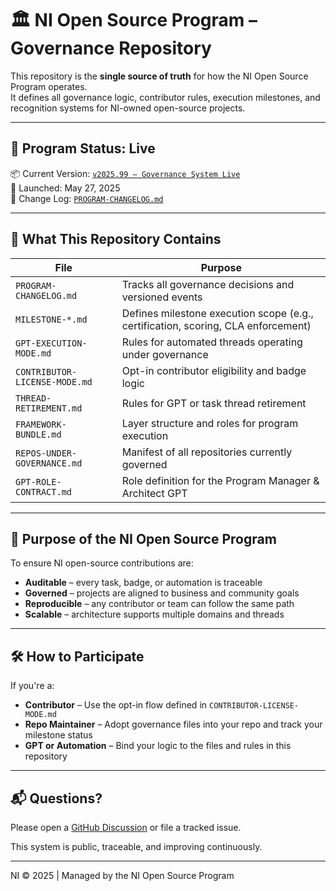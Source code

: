 # 🏛️ NI Open Source Program – Governance Repository

This repository is the **single source of truth** for how the NI Open Source Program operates.  
It defines all governance logic, contributor rules, execution milestones, and recognition systems for NI-owned open-source projects.

---

## 🚀 Program Status: **Live**

📦 Current Version: [`v2025.99 – Governance System Live`](https://github.com/ni/open-source-program/releases/tag/v2025.99)  
📅 Launched: May 27, 2025  
📘 Change Log: [`PROGRAM-CHANGELOG.md`](./PROGRAM-CHANGELOG.md)

---

## 📘 What This Repository Contains

| File | Purpose |
|------|---------|
| `PROGRAM-CHANGELOG.md` | Tracks all governance decisions and versioned events |
| `MILESTONE-*.md` | Defines milestone execution scope (e.g., certification, scoring, CLA enforcement) |
| `GPT-EXECUTION-MODE.md` | Rules for automated threads operating under governance |
| `CONTRIBUTOR-LICENSE-MODE.md` | Opt-in contributor eligibility and badge logic |
| `THREAD-RETIREMENT.md` | Rules for GPT or task thread retirement |
| `FRAMEWORK-BUNDLE.md` | Layer structure and roles for program execution |
| `REPOS-UNDER-GOVERNANCE.md` | Manifest of all repositories currently governed |
| `GPT-ROLE-CONTRACT.md` | Role definition for the Program Manager & Architect GPT |

---

## 🧭 Purpose of the NI Open Source Program

To ensure NI open-source contributions are:

- **Auditable** – every task, badge, or automation is traceable
- **Governed** – projects are aligned to business and community goals
- **Reproducible** – any contributor or team can follow the same path
- **Scalable** – architecture supports multiple domains and threads

---

## 🛠️ How to Participate

If you're a:
- **Contributor** – Use the opt-in flow defined in `CONTRIBUTOR-LICENSE-MODE.md`
- **Repo Maintainer** – Adopt governance files into your repo and track your milestone status
- **GPT or Automation** – Bind your logic to the files and rules in this repository

---

## 📬 Questions?

Please open a [GitHub Discussion](https://github.com/ni/open-source-program/discussions) or file a tracked issue.

This system is public, traceable, and improving continuously.

---

NI © 2025 | Managed by the NI Open Source Program
